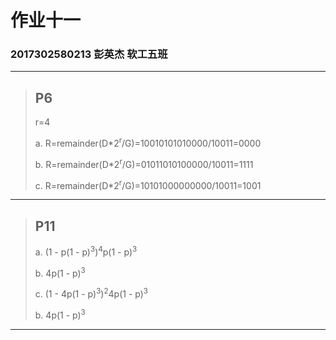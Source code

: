 # 作业十一

### 2017302580213 彭英杰 软工五班



--------------------------------------------------

> ## P6
>
> r=4
>
> a. R=remainder(D*2<sup>r</sup>/G)=10010101010000/10011=0000
>
> b. R=remainder(D*2<sup>r</sup>/G)=01011010100000/10011=1111
>
> c. R=remainder(D*2<sup>r</sup>/G)=10101000000000/10011=1001

------------------

> ## P11
>
> a. (1 - p(1 - p)<sup>3</sup>)<sup>4</sup>p(1 - p)<sup>3</sup>
>
> b. 4p(1 - p)<sup>3</sup>
>
> c. (1 - 4p(1 - p)<sup>3</sup>)<sup>2</sup>4p(1 - p)<sup>3</sup>
>
> b. 4p(1 - p)<sup>3</sup>

--------------

